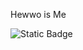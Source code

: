 Hewwo is Me

![Static Badge](https://img.shields.io/badge/Favourite%20Language-black?style=for-the-badge&logo=c)
